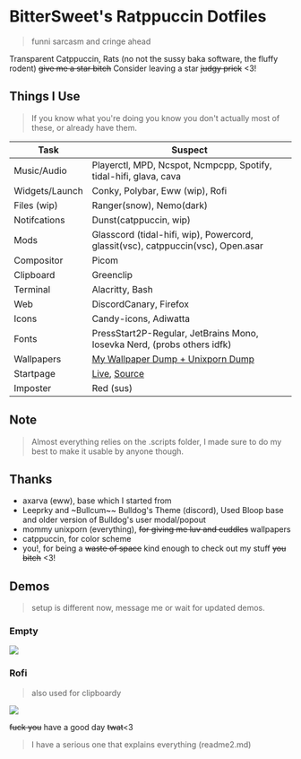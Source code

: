 # BitterSweet's Ratppuccin Dotfiles
> funni sarcasm and cringe ahead

Transparent Catppuccin, Rats (no not the sussy baka software, the fluffy rodent)
~~give me a star bitch~~ Consider leaving a star ~~judgy prick~~ <3!

## Things I Use
> If you know what you're doing you know you don't actually most of these, or already have them.

| Task              | Suspect     |
|-------------------|-------------------------------------------------|
| Music/Audio       | Playerctl, MPD, Ncspot, Ncmpcpp, Spotify, tidal-hifi, glava, cava
| Widgets/Launch    | Conky, Polybar, Eww (wip), Rofi
| Files (wip)       | Ranger(snow), Nemo(dark)
| Notifcations      | Dunst(catppuccin, wip)
| Mods              | Glasscord (tidal-hifi, wip), Powercord, glassit(vsc), catppuccin(vsc), Open.asar
| Compositor        | Picom
| Clipboard         | Greenclip
| Terminal          | Alacritty, Bash
| Web               | DiscordCanary, Firefox
| Icons             | Candy-icons, Adiwatta
| Fonts             | PressStart2P-Regular, JetBrains Mono, Iosevka Nerd, (probs others idfk)
| Wallpapers        | [My Wallpaper Dump + Unixporn Dump](https://github.com/BitterSweetcandyshop/Wallpapers)
| Startpage         | [Live](https://bittersweetcandyshop.github.io/startpage/), [Source](https://github.com/BitterSweetcandyshop/startpage)
| Imposter          | Red (sus)
## Note
> Almost everything relies on the .scripts folder, I made sure to do my best to make it usable by anyone though.

## Thanks
- axarva (eww), base which I started from
- Leeprky and ~Bullcum~~ Bulldog's Theme (discord), Used Bloop base and older version of Bulldog's user modal/popout
- mommy unixporn (everything), ~~for giving me luv and cuddles~~ wallpapers
- catppuccin, for color scheme
- you!, for being a ~~waste of space~~ kind enough to check out my stuff ~~you bitch~~ <3!

## Demos
> setup is different now, message me or wait for updated demos.

### Empty
![](https://github.com/BitterSweetcandyshop/dotfiles/blob/main/media/full_empty.png?raw=true)
### Rofi
> also used for clipboardy


![](https://media.discordapp.net/attachments/635625917623828520/978866060348522546/1652765967.png)

~~fuck you~~ have a good day ~~twat~~<3
> I have a serious one that explains everything (readme2.md)
